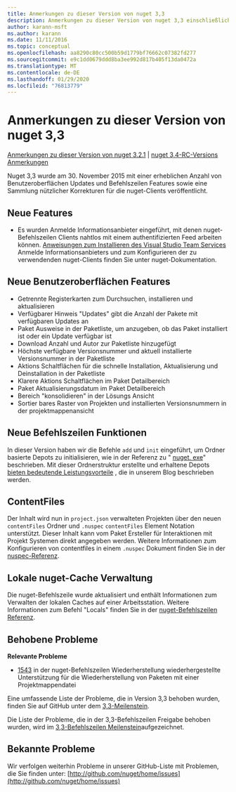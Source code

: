 ```yaml
---
title: Anmerkungen zu dieser Version von nuget 3,3
description: Anmerkungen zu dieser Version von nuget 3,3 einschließlich bekannter Probleme, Fehlerbehebungen, hinzugefügter Features und dcrs.
author: karann-msft
ms.author: karann
ms.date: 11/11/2016
ms.topic: conceptual
ms.openlocfilehash: aa8290c80cc500b59d1779bf76662c07382fd277
ms.sourcegitcommit: e9c1dd0679ddd8ba3ee992d817b405f13da0472a
ms.translationtype: MT
ms.contentlocale: de-DE
ms.lasthandoff: 01/29/2020
ms.locfileid: "76813779"
---
```

# <a name="nuget-33-release-notes"></a>Anmerkungen zu dieser Version von nuget 3,3

[Anmerkungen zu dieser Version von nuget 3.2.1](../release-notes/nuget-3.2.1.md) | [nuget 3,4-RC-Versions Anmerkungen](../release-notes/nuget-3.4-RC.md)

Nuget 3,3 wurde am 30. November 2015 mit einer erheblichen Anzahl von Benutzeroberflächen Updates und Befehlszeilen Features sowie eine Sammlung nützlicher Korrekturen für die nuget-Clients veröffentlicht.

## <a name="new-features"></a>Neue Features

* Es wurden Anmelde Informationsanbieter eingeführt, mit denen nuget-Befehlszeilen Clients nahtlos mit einem authentifizierten Feed arbeiten können. [Anweisungen zum Installieren des Visual Studio Team Services](../reference/extensibility/nuget-exe-credential-providers.md) Anmelde Informationsanbieters und zum Konfigurieren der zu verwendenden nuget-Clients finden Sie unter nuget-Dokumentation.

## <a name="new-user-interface-features"></a>Neue Benutzeroberflächen Features

* Getrennte Registerkarten zum Durchsuchen, installieren und aktualisieren
* Verfügbarer Hinweis "Updates" gibt die Anzahl der Pakete mit verfügbaren Updates an
* Paket Ausweise in der Paketliste, um anzugeben, ob das Paket installiert ist oder ein Update verfügbar ist
* Download Anzahl und Autor zur Paketliste hinzugefügt
* Höchste verfügbare Versionsnummer und aktuell installierte Versionsnummer in der Paketliste
* Aktions Schaltflächen für die schnelle Installation, Aktualisierung und Deinstallation in der Paketliste
* Klarere Aktions Schaltflächen im Paket Detailbereich
* Paket Aktualisierungsdatum im Paket Detailbereich
* Bereich "konsolidieren" in der Lösungs Ansicht
* Sortier bares Raster von Projekten und installierten Versionsnummern in der projektmappenansicht

## <a name="new-command-line-features"></a>Neue Befehlszeilen Funktionen

In dieser Version haben wir die Befehle `add` und `init` eingeführt, um Ordner basierte Depots zu initialisieren, wie in der Referenz zu " [nuget. exe](../reference/nuget-exe-cli-reference.md)" beschrieben. Mit dieser Ordnerstruktur erstellte und erhaltene Depots [bieten bedeutende Leistungsvorteile](http://blog.nuget.org/20150922/Accelerate-Package-Source.html) , die in unserem Blog beschrieben werden.

## <a name="contentfiles"></a>ContentFiles

Der Inhalt wird nun in `project.json` verwalteten Projekten über den neuen `contentFiles` Ordner und `.nuspec` `contentFiles` Element Notation unterstützt.  Dieser Inhalt kann vom Paket Ersteller für Interaktionen mit Projekt Systemen direkt angegeben werden.  Weitere Informationen zum Konfigurieren von contentfiles in einem `.nuspec` Dokument finden Sie in der [nuspec-Referenz](../reference/nuspec.md).

## <a name="nuget-locals-cache-management"></a>Lokale nuget-Cache Verwaltung

Die nuget-Befehlszeile wurde aktualisiert und enthält Informationen zum Verwalten der lokalen Caches auf einer Arbeitsstation.  Weitere Informationen zum Befehl "Locals" finden Sie in der [nuget-Befehlszeilen Referenz](../reference/cli-reference/cli-ref-locals.md).

## <a name="fixed-issues"></a>Behobene Probleme

**Relevante Probleme**

* [1543](https://github.com/NuGet/Home/issues/1543) in der nuget-Befehlszeilen Wiederherstellung wiederhergestellte Unterstützung für die Wiederherstellung von Paketen mit einer Projektmappendatei

Eine umfassende Liste der Probleme, die in Version 3,3 behoben wurden, finden Sie auf GitHub unter dem [3,3-Meilenstein](https://github.com/NuGet/Home/issues?q=is%3Aissue+milestone%3A3.3.0+is%3Aclosed).

Die Liste der Probleme, die in der 3,3-Befehlszeilen Freigabe behoben wurden, wird im [3,3-Befehlszeilen Meilenstein](https://github.com/NuGet/Home/issues?q=is%3Aissue+is%3Aclosed+milestone%3A3.3.0-commandline)aufgezeichnet.

## <a name="known-issues"></a>Bekannte Probleme

Wir verfolgen weiterhin Probleme in unserer GitHub-Liste mit Problemen, die Sie finden unter: [http://github.com/nuget/home/issues](http://github.com/nuget/home/issues)